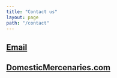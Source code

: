 ```yaml
---
title: "Contact us"
layout: page
path: "/contact"
---
```


## <a target="_blank" href="mailto:aloha@domesticmercenaries.com?subject=I would like more info!&body=Aloha!">Email</a> 

## <a  target="_blank" href="https://DomesticMercenaries.com">DomesticMercenaries.com</a>